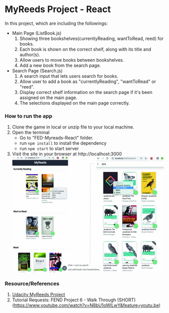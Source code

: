 # MyReeds Project - React

In this project, which are including the followings:
- Main Page (ListBook.js)
  1. Showing three bookshelves(currentlyReading, wantToRead, reed) for books.
  2. Each book is shown on the correct shelf, along with its title and author(s).
  3. Allow users to move books between bookshelves.
  4. Add a new book from the search page.
- Search Page (Search.js)
  1. A search input that lets users search for books.
  2. Allow user to add a book as "currentlyReading", "wantToRead" or "reed".
  3. Display correct shelf information on the search page if it's been assigned on the main page.
  4. The selections displayed on the main page correctly.

### How to run the app
1. Clone the game in local or unzip file to your local machine.
2. Open the terminal
   - Go to "FED-Myreads-React" folder.
   - run `npm install` to install the dependency
   - run `npm start` to start server
4. Visit the site in your browser at http://localhost:3000
![HomePage](/src/img/Myreads.jpg)

### Resource/References
1. [Udacity MyReeds Project](https://www.diigo.com/outliner/fkkvtl/Udacity-MyReads%3A-My-Reads%3A-Book-Tracking-App-Project-(project-%236)?key=4sfz2eik4g)
2. Tutorial Requests: FEND Project 6 - Walk Through (SHORT) (https://www.youtube.com/watch?v=N8bU1oWlLwY&feature=youtu.be)
